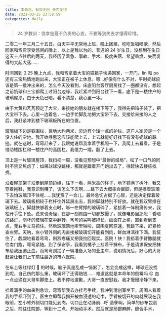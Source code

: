 ```yaml
---
title: 本命年，有惊无险 失而复得
date: 2021-03-25 23:59:59
categories: daily
---
```


> 24 岁教训：侥幸是最不负责的心态，不要等到失去才懂得珍惜。

二零二一年三月二十五日，白天平平无常地上班，晚上团建，吃吃饭唱唱歌，然后回家和弯弯享受悠闲的晚上，以上是我以为的，普通的 24 岁生日。没想到在生日这天十点往后的两天，我经历了着急、事故、手术、极度失落、希望重燃、失而复得的大起大落......

时间回到 3.25 晚上九点，我和弯拿着大宝的猫箱子快递回家，一开门，lin 和 po 还有三宝热情地跑出来，大宝正在被子上休息。嗯...好像有什么不对，平时奶球应该是第一批冲出来的，怎么今天没看到。床底阳台客厅厨房找了一圈都没有。想起之前奶球和三宝都爬上过阳台边缘，我赶紧冲到阳台往下一看，底下是一楼住户的玻璃屋顶，由于天色已暗，看不清楚，我心里一冰。

由于大黄和芃芃预定了大宝，来接她的朋友就在楼下等了，我得先把箱子装了，把大宝带下去。心里一边着急，一边手忙脚乱地把大宝带下去，交接给来接的人之后，我赶紧冲到楼下玻璃板所在的位置。

玻璃板下边是铁围栏，离地大约两米，旁边有个矮一点的护栏，这户人家旁是一个没人住的空地。我开始寻思这应该能爬上去，上去就能好好找下有没有奶球的踪迹。就在这时，弯弯赶来了，我跟她说帮我拿着手机照一下，我爬上去看看。于是借助矮围栏和一楼住户的高围栏，我借力一蹬，翻了上去。

顶上是一片玻璃屋顶，我扫视一周，没看见预想中“最惨的结局”，松了一口气的同时不禁又焦虑了：如果球球没跳楼，那就是跟着开门跑出去了，得赶快去楼栋找找。

沿着屋顶架子沿走到屋顶边缘，往下一看，两米高的样子，地下铺满了树叶，我又穿着拖鞋，我意识到糟了，该怎么下去啊……跳下去大概率会崴脚，但是撑着玻璃下去怕玻璃顶不住呢……我犹豫了一会儿，最终急切占据了心智，还是决定撑着玻璃下去。玻璃板相较于栏杆往外延展出去，我的脚就特别不好放。就在我双臂撑在玻璃板上，脚就快够着支点时，嘭—左臂撑的玻璃碎了，紧接着一阵剧痛传来，我松开手往下坠。说来也奇怪，在那一刻周围一切都放慢了，就像电影里那般：昏暗的路灯，崩坏的玻璃在空中翻转，弯弯的尖叫被拖长，画面在上移，直到看到支点，我右手立马抓住。然后玻璃落地噼里啪啦，周围变回原速，我跳下来，赶紧检查左臂。天呐，左小臂外侧的肉直接被玻璃切开能看到肉，鲜血淋漓往下滴。我怔住了，觑觑地看着弯弯，剧烈疼痛又把我拉回现实。医院！快！我捂着手臂撒腿就往南门跑，弯弯紧随。到了保安亭，我看到桶子上挂着干抹布，于是请求保安把抹布给我压迫止血，而弯弯则拦了一辆准备入场的业主车，说明情况后，好心的大哥赶紧让我们上车前往最近的市六医院。

在车上等红绿灯 🚥 的时候，脑子真是乱成一锅粥了，怎会变成这样，球球还没找到呢，自己伤的那么重，玻璃坏了还得赔钱...... 难道这就是本命年的倒霉吗 😣 血一点点滴在大哥车脚垫上，我不停地道歉，大哥一直安慰我，我才慢慢冷静下来。

挂着满手的血来到急诊，弯弯帮我去办挂号手续，我冲到清创室坐下，周围人看着我的手都吓到了。医生立即帮我揭开被血浸透的毛巾，手臂被切开的肉就展现在我眼前，左小臂外侧切口能见到肉，切口止在动脉前...呼 造孽啊。简单的纱布包裹之后，前往住院部，等到十二点，开始动手术。然后就是局部麻醉，缝合手术，
